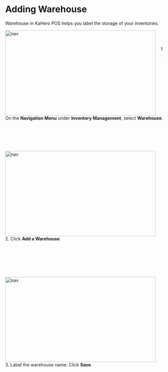 # **Adding Warehouse**

Warehouse in KaHero POS helps you label the storage of your inventories.

<p><img src="_content/_warehouse/1.png" alt="nav" width="480" height="270" style="float:left; margin-right:1rem"><br><br><br>1. On the <b>Navigation Menu</b> under <b>Inventory Management</b>, select <b>Warehouse</b>.</p>

<br><br><br><br>

<p><img src="_content/_warehouse/2.png" alt="nav" width="480" height="270" style="float:left; margin-right:1rem"><br><br><br>2. Click <b>Add a Warehouse</b>.</p>

<br><br><br><br><br>

<p><img src="_content/_warehouse/3.png" alt="nav" width="480" height="270" style="float:left; margin-right:1rem"><br><br><br>3. Label the warehouse name. Click <b>Save</b>.</p>

<br><br><br><br>